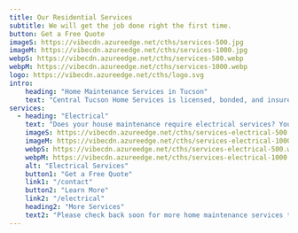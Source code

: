 ```yaml
---
title: Our Residential Services
subtitle: We will get the job done right the first time.
button: Get a Free Quote
imageS: https://vibecdn.azureedge.net/cths/services-500.jpg
imageM: https://vibecdn.azureedge.net/cths/services-1000.jpg
webpS: https://vibecdn.azureedge.net/cths/services-500.webp
webpM: https://vibecdn.azureedge.net/cths/services-1000.webp
logo: https://vibecdn.azureedge.net/cths/logo.svg
intro:
    heading: "Home Maintenance Services in Tucson"
    text: "Central Tucson Home Services is licensed, bonded, and insured in electrical services. We look forward to adding more residential services to our company soon."
services:
  - heading: "Electrical"
    text: "Does your house maintenance require electrical services? You have come to the right place! Our group of experienced electricians is capable of providing a long list of electrical work. From hanging a chandelier to relocating an electrical outlet, no job is too big or small for our team."
    imageS: https://vibecdn.azureedge.net/cths/services-electrical-500.jpg
    imageM: https://vibecdn.azureedge.net/cths/services-electrical-1000.jpg
    webpS: https://vibecdn.azureedge.net/cths/services-electrical-500.webp
    webpM: https://vibecdn.azureedge.net/cths/services-electrical-1000.webp
    alt: "Electrical Services"
    button1: "Get a Free Quote"
    link1: "/contact"
    button2: "Learn More"
    link2: "/electrical"
    heading2: "More Services"
    text2: "Please check back soon for more home maintenance services to come!"
---
```




